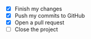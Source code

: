 - [x] Finish my changes
- [x] Push my commits to GitHub
- [x] Open a pull request
- [ ] Close the project
